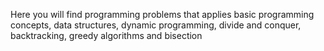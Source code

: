 Here you will find programming problems that applies basic programming concepts, data structures, dynamic programming, divide and conquer, backtracking, greedy algorithms and bisection
